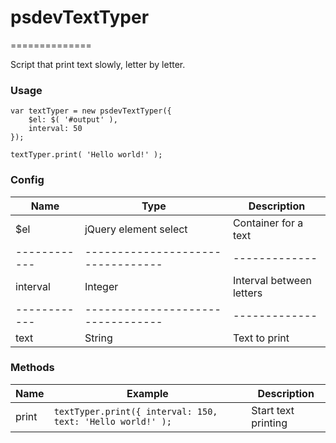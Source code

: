 # psdevTextTyper
==============

Script that print text slowly, letter by letter.

### Usage
```
var textTyper = new psdevTextTyper({
    $el: $( '#output' ),
    interval: 50
});

textTyper.print( 'Hello world!' );
```

### Config

Name        | Type                            | Description
------------|---------------------------------| -------------
$el         | jQuery element select           | Container for a text
------------|---------------------------------| -------------
interval    | Integer                         | Interval between letters
------------|---------------------------------| -------------
text        | String                          | Text to print

### Methods

Name        | Example       | Description
------------- | ------------- | -------------
print         | `textTyper.print({ interval: 150, text: 'Hello world!' );`  | Start text printing

